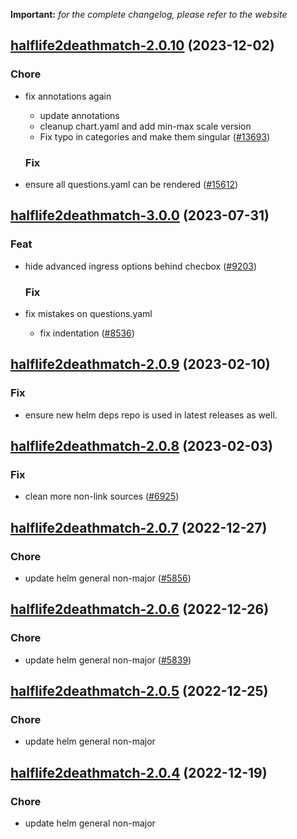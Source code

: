 **Important:**
*for the complete changelog, please refer to the website*




## [halflife2deathmatch-2.0.10](https://github.com/truecharts/charts/compare/halflife2deathmatch-3.0.0...halflife2deathmatch-2.0.10) (2023-12-02)

### Chore

- fix annotations again
  - update annotations
  - cleanup chart.yaml and add min-max scale version
  - Fix typo in categories and make them singular ([#13693](https://github.com/truecharts/charts/issues/13693))
  
  ### Fix

- ensure all questions.yaml can be rendered ([#15612](https://github.com/truecharts/charts/issues/15612))
  
  











## [halflife2deathmatch-3.0.0](https://github.com/truecharts/charts/compare/halflife2deathmatch-2.0.9...halflife2deathmatch-3.0.0) (2023-07-31)

### Feat

- hide advanced ingress options behind checbox ([#9203](https://github.com/truecharts/charts/issues/9203))
  
  ### Fix

- fix mistakes on questions.yaml
  - fix indentation ([#8536](https://github.com/truecharts/charts/issues/8536))
  
  


## [halflife2deathmatch-2.0.9](https://github.com/truecharts/charts/compare/halflife2deathmatch-2.0.8...halflife2deathmatch-2.0.9) (2023-02-10)

### Fix

- ensure new helm deps repo is used in latest releases as well.
  
  


## [halflife2deathmatch-2.0.8](https://github.com/truecharts/charts/compare/halflife2deathmatch-2.0.7...halflife2deathmatch-2.0.8) (2023-02-03)

### Fix

-  clean more non-link sources ([#6925](https://github.com/truecharts/charts/issues/6925))
  
  


## [halflife2deathmatch-2.0.7](https://github.com/truecharts/charts/compare/halflife2deathmatch-2.0.6...halflife2deathmatch-2.0.7) (2022-12-27)

### Chore

- update helm general non-major ([#5856](https://github.com/truecharts/charts/issues/5856))
  
  


## [halflife2deathmatch-2.0.6](https://github.com/truecharts/charts/compare/halflife2deathmatch-2.0.5...halflife2deathmatch-2.0.6) (2022-12-26)

### Chore

- update helm general non-major ([#5839](https://github.com/truecharts/charts/issues/5839))
  
  


## [halflife2deathmatch-2.0.5](https://github.com/truecharts/charts/compare/halflife2deathmatch-2.0.4...halflife2deathmatch-2.0.5) (2022-12-25)

### Chore

- update helm general non-major
  
  


## [halflife2deathmatch-2.0.4](https://github.com/truecharts/charts/compare/halflife2deathmatch-2.0.3...halflife2deathmatch-2.0.4) (2022-12-19)

### Chore

- update helm general non-major
  
  


